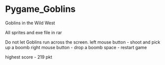 # Pygame_Goblins
Goblins in the Wild West

All sprites and exe file in rar

Do not let Goblins run across the screen. 
left mouse button - shoot and pick up a boomb
right mouse button - drop a boomb
space - restart game 

highest score - 219 pkt


